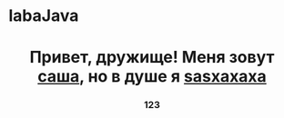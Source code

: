 # labaJava
<h1 color="red" align="center">Привет, дружище! Меня зовут <a href="https://vk.com/sasxaxaxa" target="_blank">саша</a>, но в душе я <a href="https://t.me/sasxaxaxa" target="_blank">sasxaxaxa</a></h1>
<!-- <img src="" height="32"/></h1> -->
<h3 align="center">123</h3>
